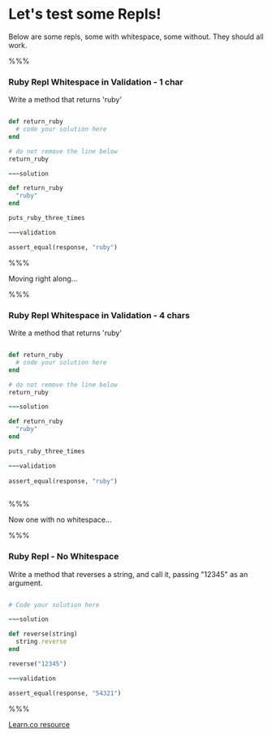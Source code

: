 # Let's test some Repls!

Below are some repls, some with whitespace, some without. They should all work.

%%%

### Ruby Repl Whitespace in Validation - 1 char

Write a method that returns 'ruby'

~~~ruby

def return_ruby
  # code your solution here
end

# do not remove the line below
return_ruby

~~~solution

def return_ruby
  "ruby"
end

puts_ruby_three_times

~~~validation 

assert_equal(response, "ruby")

~~~

%%%

Moving right along...

%%%

### Ruby Repl Whitespace in Validation - 4 chars

Write a method that returns 'ruby'

~~~ruby

def return_ruby
  # code your solution here
end

# do not remove the line below
return_ruby

~~~solution

def return_ruby
  "ruby"
end

puts_ruby_three_times

~~~validation 
 
assert_equal(response, "ruby") 
 
~~~

%%%

Now one with no whitespace...

%%%

### Ruby Repl - No Whitespace

Write a method that reverses a string, and call it, passing "12345" as an argument.

~~~ruby

# Code your solution here

~~~solution

def reverse(string)
  string.reverse
end

reverse("12345")

~~~validation

assert_equal(response, "54321")

~~~

%%%

<a href='https://learn.co/lessons/ruby-repl-whitespace' data-visibility='hidden'>Learn.co resource</a>
